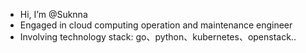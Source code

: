 - Hi, I’m @Suknna
- Engaged in cloud computing operation and maintenance engineer
- Involving technology stack: go、python、kubernetes、openstack..

<!---
Suknna/Suknna is a ✨ special ✨ repository because its `README.md` (this file) appears on your GitHub profile.
You can click the Preview link to take a look at your changes.
--->
